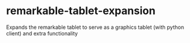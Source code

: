 # remarkable-tablet-expansion
Expands the remarkable tablet to serve as a graphics tablet (with python client) and extra functionality
